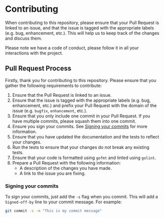 # Contributing

When contributing to this repository, please ensure that your Pull Request is linked to an issue,
and that the issue is tagged with the appropriate labels (e.g. bug, enhancement, etc.). This will
help us to keep track of the changes and discuss them.

Please note we have a code of conduct, please follow it in all your interactions with the project.

## Pull Request Process

Firstly, thank you for contributing to this repository. Please ensure that you gather the following requirements to contribute:

1. Ensure that the Pull Request is linked to an issue.
2. Ensure that the issue is tagged with the appropriate labels (e.g. bug, enhancement, etc.) and prefix your Pull Request with the domain of the issue (e.g. `bugfix`, `enhancement`, etc.).
3. Ensure that you only include one commit in your Pull Request. If you have multiple commits, please squash them into one commit.
4. Ensure you sign your commits. See [Signing your commits](#signing-your-commits) for more information.
5. Ensure that you have updated the documentation and the tests to reflect your changes.
6. Run the tests to ensure that your changes do not break any existing tests.
7. Ensure that your code is formatted using `gofmt` and linted using `golint`.
8. Prepare a Pull Request with the following information:
    * A description of the changes you have made.
    * A link to the issue you are fixing.

### Signing your commits

To sign your commits, just add the `-s` flag when you commit. This will add a `Signed-off-by` line to your commit message. For example:

```bash
git commit -s -m "This is my commit message"
```
